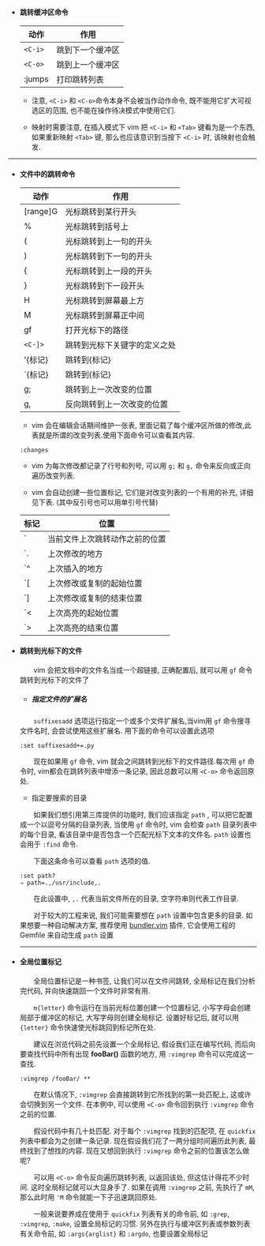 - #### 跳转缓冲区命令

    | 动作     | 作用                         |
    |----------|------------------------------|
    | `<C-i>`  | 跳到下一个缓冲区             |
    | `<C-o>`  | 跳到上一个缓冲区             |
    | :jumps   | 打印跳转列表                 |

    - 注意, `<C-i>` 和 `<C-o>`命令本身不会被当作动作命令, 既不能用它扩大可视选区的范围, 也不能在操作待决模式中使用它们. 

    - 映射时需要注意, 在插入模式下 vim 把 `<C-i>` 和 `<Tab>` 键看为是一个东西, 如果重新映射 `<Tab>` 键, 那么也应该意识到当按下 `<C-i>` 时, 该映射也会触发.

---

- #### 文件中的跳转命令
 
    | 动作     | 作用                         |
    |----------|------------------------------|
    | [range]G | 光标跳转到某行开头           |
    | %        | 光标跳转到括号上             |
    | (        | 光标跳转到上一句的开头       |
    | )        | 光标跳转到下一句的开头       |
    | {        | 光标跳转到上一段的开头       |
    | }        | 光标跳转到下一段开头         |
    | H        | 光标跳转到屏幕最上方         |
    | M        | 光标跳转到屏幕正中间         |
    | gf       | 打开光标下的路径             |
    | `<C-]>`  | 跳转到光标下关键字的定义之处 |
    | '{标记}  | 跳转到{标记}                 |
    | \`{标记} | 跳转到{标记}                 |
    | g;       | 跳转到上一次改变的位置       |
    | g,       | 反向跳转到上一次改变的位置   |

    - vim 会在编辑会话期间维护一张表, 里面记载了每个缓冲区所做的修改,此表就是所谓的改变列表.使用下面命令可以查看其内容.  
     
    ```vim
    :changes
    ```

    - vim 为每次修改都记录了行号和列号, 可以用 `g;` 和 `g,` 命令来反向或正向遍历改变列表.

    - vim 会自动创建一些位置标记, 它们是对改变列表的一个有用的补充, 详细见下表. (其中反引号也可以用单引号代替)

    | 标记 | 位置                           |
    |------|--------------------------------|
    | \`   | 当前文件上次跳转动作之前的位置 |
    | \`.  | 上次修改的地方                 |
    | \`^  | 上次插入的地方                 |
    | `[   | 上次修改或复制的起始位置       |
    | `]   | 上次修改或复制的结束位置       |
    | `<   | 上次高亮的起始位置             |
    | `>   | 上次高亮的结束位置             |

- #### 跳转到光标下的文件
    &nbsp;&nbsp;&nbsp;&nbsp;&nbsp;&nbsp; vim 会把文档中的文件名当成一个超链接, 正确配置后, 就可以用 `gf` 命令跳转到光标下的文件了
    
    - ##### 指定文件的扩展名  
    
    &nbsp;&nbsp;&nbsp;&nbsp;&nbsp;&nbsp; `suffixesadd` 选项运行指定一个或多个文件扩展名,当vim用 `gf` 命令搜寻文件名时, 会尝试使用这些扩展名. 用下面的命令可以设置此选项
    
    ```vim
    :set suffixesadd+=.py
    ```
    &nbsp;&nbsp;&nbsp;&nbsp;&nbsp;&nbsp; 现在如果用 `gf` 命令, vim 就会之间跳转到光标下的文件路径.每次用 `gf` 命令时, vim都会在跳转列表中增添一条记录, 因此总数可以用 `<C-o>` 命令返回原处.  
    
    - 指定要搜索的目录  
    
    &nbsp;&nbsp;&nbsp;&nbsp;&nbsp;&nbsp; 如果我们想引用第三库提供的功能时, 我们应该指定 `path` , 可以把它配置成一个以逗号分隔的目录列表, 当使用 `gf` 命令时, vim 会检查 `path` 目录列表中的每个目录, 看该目录中是否包含一个匹配光标下文本的文件名. `path` 设置也会用于 `:find` 命令.
    
    &nbsp;&nbsp;&nbsp;&nbsp;&nbsp;&nbsp; 下面这条命令可以查看 `path` 选项的值.  
    
    ```vim
    :set path?
    ⇒ path=.,/usr/include,.
    ```
    
    &nbsp;&nbsp;&nbsp;&nbsp;&nbsp;&nbsp; 在此设置中, `,.` 代表当前文件所在的目录, 空字符串则代表工作目录.
    
    &nbsp;&nbsp;&nbsp;&nbsp;&nbsp;&nbsp; 对于较大的工程来说, 我们可能需要想在 `path` 设置中包含更多的目录. 如果想要一种自动解决方案, 推荐使用 [bundler.vim](https://github.com/tpope/vim-bundler) 插件, 它会使用工程的 Gemfile 来自动生成 `path` 设置

    ---
    
- #### 全局位置标记
    &nbsp;&nbsp;&nbsp;&nbsp;&nbsp;&nbsp; 全局位置标记是一种书签, 让我们可以在文件间跳转, 全局标记在我们分析完代码, 并向快速跳回一个文件时非常有用.  
    
    &nbsp;&nbsp;&nbsp;&nbsp;&nbsp;&nbsp; `m{letter}` 命令运行在当前光标位置创建一个位置标记, 小写字母会创建局部于缓冲区的标记, 大写字母则创建全局标记. 设置好标记后, 就可以用 `{letter}` 命令快速使光标跳回到标记所在处.  
    
    &nbsp;&nbsp;&nbsp;&nbsp;&nbsp;&nbsp; 建议在浏览代码之前先设置一个全局标记, 假设我们正在编写代码, 而后向要查找代码中所有出现 **fooBar()** 函数的地方, 用 `:vimgrep` 命令可以完成这一查找.
    
    ```vim
    :vimgrep /fooBar/ **
    ```
    
    &nbsp;&nbsp;&nbsp;&nbsp;&nbsp;&nbsp; 在默认情况下, `:vimgrep` 会直接跳转到它所找到的第一处匹配上, 这或许会切换到另一个文件. 在本例中, 可以使用 `<C-o>` 命令回到执行 `:vimgrep` 命令之前的位置.  
    
    &nbsp;&nbsp;&nbsp;&nbsp;&nbsp;&nbsp; 假设代码中有几十处匹配. 对于每个 `:vimgrep` 找到的匹配项, 在 `quickfix` 列表中都会为之创建一条记录. 现在假设我们花了一两分组时间遍历此列表, 最终找到了想找的内容. 现在又想回到执行 `:vimgrep` 命令之前的位置该怎么做呢?  
    
    &nbsp;&nbsp;&nbsp;&nbsp;&nbsp;&nbsp; 可以用 `<C-o>` 命令反向遍历跳转列表, 以返回该处, 但这估计得花不少时间. 这时全局标记就可以大显身手了. 如果在调用 `:vimgrep` 之前, 先执行了 `mM`, 那么此时用 `'M` 命令就能一下子迅速跳回原处.  

    &nbsp;&nbsp;&nbsp;&nbsp;&nbsp;&nbsp; 一般来说要养成在使用于 `quickfix` 列表有关的命令前, 如 `:grep`, `:vimgrep`, `:make`, 设置全局标记的习惯. 另外在执行与缓冲区列表或参数列表有关命令前, 如 `:args{arglist}` 和 `:argdo`, 也要设置全局标记
